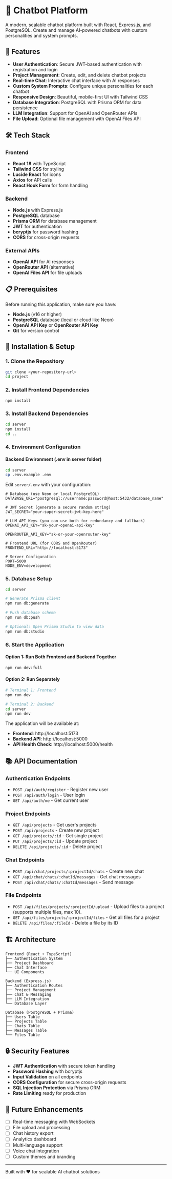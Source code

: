 # 🤖 Chatbot Platform

A modern, scalable chatbot platform built with React, Express.js, and PostgreSQL. Create and manage AI-powered chatbots with custom personalities and system prompts.

## 🚀 Features

- **User Authentication**: Secure JWT-based authentication with registration and login
- **Project Management**: Create, edit, and delete chatbot projects
- **Real-time Chat**: Interactive chat interface with AI responses
- **Custom System Prompts**: Configure unique personalities for each chatbot
- **Responsive Design**: Beautiful, mobile-first UI with Tailwind CSS
- **Database Integration**: PostgreSQL with Prisma ORM for data persistence
- **LLM Integration**: Support for OpenAI and OpenRouter APIs
- **File Upload**: Optional file management with OpenAI Files API

## 🛠 Tech Stack

### Frontend
- **React 18** with TypeScript
- **Tailwind CSS** for styling
- **Lucide React** for icons
- **Axios** for API calls
- **React Hook Form** for form handling

### Backend
- **Node.js** with Express.js
- **PostgreSQL** database
- **Prisma ORM** for database management
- **JWT** for authentication
- **bcryptjs** for password hashing
- **CORS** for cross-origin requests

### External APIs
- **OpenAI API** for AI responses
- **OpenRouter API** (alternative)
- **OpenAI Files API** for file uploads

## 📋 Prerequisites

Before running this application, make sure you have:

- **Node.js** (v16 or higher)
- **PostgreSQL** database (local or cloud like Neon)
- **OpenAI API Key** or **OpenRouter API Key**
- **Git** for version control

## 🔧 Installation & Setup

### 1. Clone the Repository
```bash
git clone <your-repository-url>
cd project
```

### 2. Install Frontend Dependencies
```bash
npm install
```

### 3. Install Backend Dependencies
```bash
cd server
npm install
cd ..
```

### 4. Environment Configuration

#### Backend Environment (.env in server folder)
```bash
cd server
cp .env.example .env
```

Edit `server/.env` with your configuration:
```env
# Database (use Neon or local PostgreSQL)
DATABASE_URL="postgresql://username:password@host:5432/database_name"

# JWT Secret (generate a secure random string)
JWT_SECRET="your-super-secret-jwt-key-here"

# LLM API Keys (you can use both for redundancy and fallback)
OPENAI_API_KEY="sk-your-openai-api-key"

OPENROUTER_API_KEY="sk-or-your-openrouter-key"

# Frontend URL (for CORS and OpenRouter)
FRONTEND_URL="http://localhost:5173"

# Server Configuration
PORT=5000
NODE_ENV=development
```

### 5. Database Setup
```bash
cd server

# Generate Prisma client
npm run db:generate

# Push database schema
npm run db:push

# Optional: Open Prisma Studio to view data
npm run db:studio
```

### 6. Start the Application

#### Option 1: Run Both Frontend and Backend Together
```bash
npm run dev:full
```

#### Option 2: Run Separately
```bash
# Terminal 1: Frontend
npm run dev

# Terminal 2: Backend
cd server
npm run dev
```

The application will be available at:
- **Frontend**: http://localhost:5173
- **Backend API**: http://localhost:5000
- **API Health Check**: http://localhost:5000/health

## 📚 API Documentation

### Authentication Endpoints
- `POST /api/auth/register` - Register new user
- `POST /api/auth/login` - User login
- `GET /api/auth/me` - Get current user

### Project Endpoints
- `GET /api/projects` - Get user's projects
- `POST /api/projects` - Create new project
- `GET /api/projects/:id` - Get single project
- `PUT /api/projects/:id` - Update project
- `DELETE /api/projects/:id` - Delete project

### Chat Endpoints
- `POST /api/chat/projects/:projectId/chats` - Create new chat
- `GET /api/chat/chats/:chatId/messages` - Get chat messages
- `POST /api/chat/chats/:chatId/messages` - Send message

### File Endpoints
- `POST /api/files/projects/:projectId/upload` - Upload files to a project (supports multiple files, max 10).
- `GET /api/files/projects/:projectId/files` - Get all files for a project
- `DELETE /api/files/:fileId` - Delete a file by its ID

## 🏗 Architecture

```
Frontend (React + TypeScript)
├── Authentication System
├── Project Dashboard
├── Chat Interface
└── UI Components

Backend (Express.js)
├── Authentication Routes
├── Project Management
├── Chat & Messaging
├── LLM Integration
└── Database Layer

Database (PostgreSQL + Prisma)
├── Users Table
├── Projects Table
├── Chats Table
├── Messages Table
└── Files Table
```

## 🔒 Security Features

- **JWT Authentication** with secure token handling
- **Password Hashing** with bcryptjs
- **Input Validation** on all endpoints
- **CORS Configuration** for secure cross-origin requests
- **SQL Injection Protection** via Prisma ORM
- **Rate Limiting** ready for production


## 🎯 Future Enhancements

- [ ] Real-time messaging with WebSockets
- [ ] File upload and processing
- [ ] Chat history export
- [ ] Analytics dashboard
- [ ] Multi-language support
- [ ] Voice chat integration
- [ ] Custom themes and branding

---

Built with ❤️ for scalable AI chatbot solutions